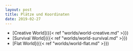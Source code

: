```yaml
---
layout: post
title: Plätze und Koordinaten
date: 2019-02-27
---
```



* [Creative World]({{< ref "worlds/world-creative.md" >}})
* [Survival World]({{< ref "worlds/world-survival.md" >}})
* [Flat World]({{< ref "worlds/world-flat.md" >}})

